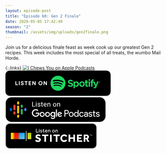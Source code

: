 ```yaml
---
layout: episode-post
title: "Episode 60: Gen 2 Finale"
date: 2020-05-05 17:42:49
season: "2"
thumbnail: /assets/img/uploads/gen2finale.png
---
```

Join us for a delicious finale feast as week cook up our greatest Gen 2 recipes. This week includes the most special of all treats, the wumbo Mail Horde.

{:.links}  [![I Chews You on Apple Podcasts](https://linkmaker.itunes.apple.com/en-us/badge-lrg.svg?releaseDate=2019-04-16T00:00:00Z&kind=podcast&bubble=podcasts)](https://podcasts.apple.com/us/podcast/60-gen-2-finale/id1455409177?i=1000473653871)  [![I Chews You on Spotify](/assets/img/uploads/spotify-badge-button.svg)](https://open.spotify.com/episode/7iP5BCLGM5PBO4Qm2mnC1A)  [![I Chews You on Google Podcasts](/assets/img/uploads/google-podcasts-badge-button.svg)](https://podcasts.google.com/feed/aHR0cHM6Ly9pY2hld3N5b3UubGlic3luLmNvbS9yc3M/episode/NWVhOGZjODQtYTk3ZC00ZWQwLTk0ZGMtYWUwZDFiMTI0ZjEy?ved=0CA0Q38oDahcKEwjg2oa-853pAhUAAAAAHQAAAAAQAQ)  [![I Chews You on Stitcher](/assets/img/uploads/stitcher-badge-button.svg)](https://www.stitcher.com/s?eid=69380560)
